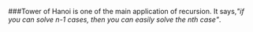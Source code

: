 ###Tower of Hanoi is one of the main application of recursion. It says,*"if you can solve n-1 cases, then you can easily solve the nth
case"*.